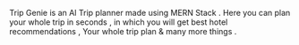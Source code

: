 Trip Genie is an AI Trip planner made using MERN Stack . Here you can plan your whole trip in seconds , in which you will get best hotel recommendations , Your whole trip plan & many more things .
